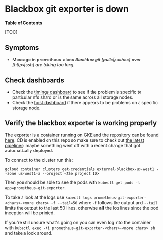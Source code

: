 # Blackbox git exporter is down

**Table of Contents**

[TOC]

## Symptoms

* Message in prometheus-alerts _Blackbox git [pulls|pushes] over [https|ssh] are taking too long._

## Check dashboards

* Check the [timings dashboard](https://dashboards.gitlab.net/dashboard/db/gitlab-com-git-timings) to
see if the problem is specific to particular nfs shard or is the same across all storage nodes.
* Check the [host dashboard](https://dashboards.gitlab.net/dashboard/db/host-stats) if there appears to
be problems on a specific storage node.

## Verify the blackbox exporter is working properly

The exporter is a container running on GKE and the repository can be found [here](https://gitlab.com/gl-infra/prometheus-git-exporter). CD is enabled on this repo so make sure to check out [the latest pipelines](https://gitlab.com/gl-infra/prometheus-git-exporter/pipelines): maybe something went off with a recent change that got automatically deployed.

To connect to the cluster run this:

```
gcloud container clusters get-credentials external-blackbox-us-west1 --zone us-west1-a --project <the project ID>
```

Then you should be able to see the pods with `kubectl get pods -l app=prometheus-git-exporter`.

To take a look at the logs use `kubectl logs prometheus-git-exporter-<chars>-<more chars> -f --tail=50` where `-f` follows the output and `--tail` limits the output to the last 50 lines, otherwise **all** the log lines since the pod inception will be printed.

If you're still unsure what's going on you can even log into the container with `kubectl exec -ti prometheus-git-exporter-<chars>-<more chars> sh` and take a look around.
